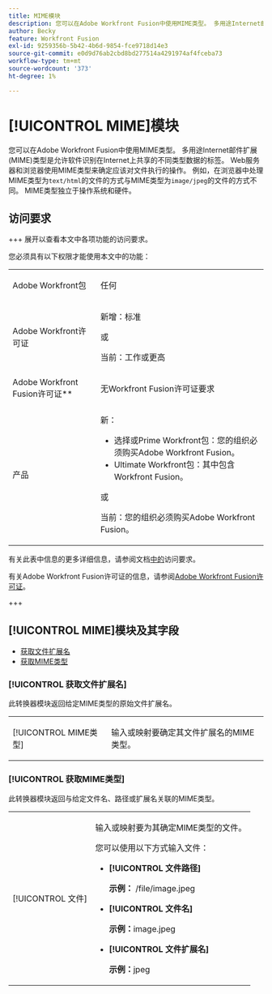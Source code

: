 ```yaml
---
title: MIME模块
description: 您可以在Adobe Workfront Fusion中使用MIME类型。 多用途Internet邮件扩展(MIME)类型是允许软件识别在Internet上共享的不同类型数据的标签。 Web服务器和浏览器使用MIME类型来确定应该对文件执行的操作。 例如，具有MIME类型text/html的文件在浏览器中的处理方式与MIME类型image/jpeg的文件有所不同。 MIME类型独立于操作系统和硬件。
author: Becky
feature: Workfront Fusion
exl-id: 9259356b-5b42-4b6d-9854-fce9718d14e3
source-git-commit: e0d9d76ab2cbd8bd277514a4291974af4fceba73
workflow-type: tm+mt
source-wordcount: '373'
ht-degree: 1%

---
```


# [!UICONTROL MIME]模块

您可以在Adobe Workfront Fusion中使用MIME类型。 多用途Internet邮件扩展(MIME)类型是允许软件识别在Internet上共享的不同类型数据的标签。 Web服务器和浏览器使用MIME类型来确定应该对文件执行的操作。 例如，在浏览器中处理MIME类型为`text/html`的文件的方式与MIME类型为`image/jpeg`的文件的方式不同。 MIME类型独立于操作系统和硬件。

## 访问要求

+++ 展开以查看本文中各项功能的访问要求。

您必须具有以下权限才能使用本文中的功能：

<table style="table-layout:auto">
 <col> 
 <col> 
 <tbody> 
  <tr> 
   <td role="rowheader">Adobe Workfront包</td> 
   <td> <p>任何</p> </td> 
  </tr> 
  <tr data-mc-conditions=""> 
   <td role="rowheader">Adobe Workfront许可证</td> 
   <td> <p>新增：标准</p><p>或</p><p>当前：工作或更高</p> </td> 
  </tr> 
  <tr> 
   <td role="rowheader">Adobe Workfront Fusion许可证**</td> 
   <td>
   <p>无Workfront Fusion许可证要求</p>
   </td> 
  </tr> 
  <tr> 
   <td role="rowheader">产品</td> 
   <td>
   <p>新：</p> <ul><li>选择或Prime Workfront包：您的组织必须购买Adobe Workfront Fusion。</li><li>Ultimate Workfront包：其中包含Workfront Fusion。</li></ul>
   <p>或</p>
   <p>当前：您的组织必须购买Adobe Workfront Fusion。</p>
   </td> 
  </tr>
 </tbody> 
</table>

有关此表中信息的更多详细信息，请参阅文档[中的](/help/workfront-fusion/references/licenses-and-roles/access-level-requirements-in-documentation.md)访问要求。

有关Adobe Workfront Fusion许可证的信息，请参阅[Adobe Workfront Fusion许可证](/help/workfront-fusion/set-up-and-manage-workfront-fusion/licensing-operations-overview/license-automation-vs-integration.md)。

+++

## [!UICONTROL MIME]模块及其字段

* [获取文件扩展名](#get-a-file-extension)
* [获取MIME类型](#get-a-mime-type)

### [!UICONTROL 获取文件扩展名]

此转换器模块返回给定MIME类型的原始文件扩展名。

<table style="table-layout:auto"> 
 <col> 
 <col> 
 <tbody> 
  <tr> 
   <td role="rowheader">[!UICONTROL MIME类型]</td> 
   <td> <p>输入或映射要确定其文件扩展名的MIME类型。 </p> </td> 
  </tr> 
 </tbody> 
</table>

### [!UICONTROL 获取MIME类型]

此转换器模块返回与给定文件名、路径或扩展名关联的MIME类型。

<table style="table-layout:auto"> 
 <col> 
 <col> 
 <tbody> 
  <tr> 
   <td role="rowheader">[!UICONTROL 文件]</td> 
   <td> <p>输入或映射要为其确定MIME类型的文件。 </p> <p>您可以使用以下方式输入文件：</p> 
    <ul> 
     <li> <p><strong>[!UICONTROL 文件路径]</strong> </p> <p class="example" data-mc-autonum="<b>Example: </b>"><span class="autonumber"><span><b>示例： </b></span></span>/file/image.jpeg</p> </li> 
     <li><strong>[!UICONTROL 文件名]</strong>  <p class="example" data-mc-autonum="<b>Example: </b>"><span class="autonumber"><span><b>示例：</b></span></span>image.jpeg</p> </li> 
     <li><strong>[!UICONTROL 文件扩展名]</strong>  <p class="example" data-mc-autonum="<b>Example: </b>"><span class="autonumber"><span><b>示例：</b></span></span>jpeg</p> </li> 
    </ul> </td> 
  </tr> 
 </tbody> 
</table>
